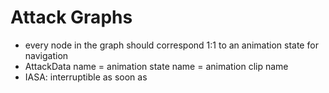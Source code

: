# Attack Graphs

- every node in the graph should correspond 1:1 to an animation state for navigation
- AttackData name = animation state name = animation clip name
- IASA: interruptible as soon as
